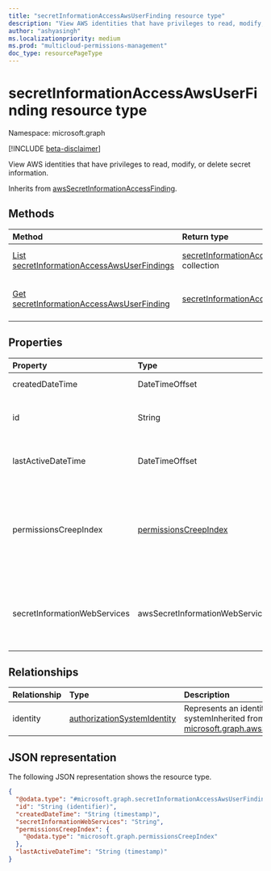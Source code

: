 ```yaml
---
title: "secretInformationAccessAwsUserFinding resource type"
description: "View AWS identities that have privileges to read, modify, or delete secret information."
author: "ashyasingh"
ms.localizationpriority: medium
ms.prod: "multicloud-permissions-management"
doc_type: resourcePageType
---
```


# secretInformationAccessAwsUserFinding resource type

Namespace: microsoft.graph

[!INCLUDE [beta-disclaimer](../../includes/beta-disclaimer.md)]

View AWS identities that have privileges to read, modify, or delete secret information.


Inherits from [awsSecretInformationAccessFinding](../resources/awssecretinformationaccessfinding.md).

## Methods
|Method|Return type|Description|
|:---|:---|:---|
|[List secretInformationAccessAwsUserFindings](../api/secretinformationaccessawsuserfinding-list.md)|[secretInformationAccessAwsUserFinding](../resources/secretinformationaccessawsuserfinding.md) collection|Get a list of the [secretInformationAccessAwsUserFinding](../resources/secretinformationaccessawsuserfinding.md) objects and their properties.|
|[Get secretInformationAccessAwsUserFinding](../api/secretinformationaccessawsuserfinding-get.md)|[secretInformationAccessAwsUserFinding](../resources/secretinformationaccessawsuserfinding.md)|Read the properties and relationships of a [secretInformationAccessAwsUserFinding](../resources/secretinformationaccessawsuserfinding.md) object.|

## Properties
|Property|Type|Description|
|:---|:---|:---|
|createdDateTime|DateTimeOffset|A date specifiying when the Finding was created Inherited from [finding](../resources/finding.md).|
|id|String|Unique identifier for the Finding. This id will be base64 encoded using the format:{findingType}{FindingId} to ensure uniqueness Inherited from [entity](../resources/entity.md).|
|lastActiveDateTime|DateTimeOffset|A date specifiying when the last time the identity in this Finding accessed a secret store Inherited from [awsSecretInformationAccessFinding](../resources/awssecretinformationaccessfinding.md).|
|permissionsCreepIndex|[permissionsCreepIndex](../resources/permissionscreepindex.md)|Assigns an index based on an identities excessive permissions that is classified into three buckets: 0-33: low, 34-66: medium, 67-100: high. This property and its values are a snapshot as of when the finding was created and may not reflect the current values for the identity Inherited from [awsSecretInformationAccessFinding](../resources/awssecretinformationaccessfinding.md).|
|secretInformationWebServices|awsSecretInformationWebServices|*WS secret stores which can be accessed by the user, role, resource or serverless function Inherited from [awsSecretInformationAccessFinding](../resources/awssecretinformationaccessfinding.md).The possible values are: `secretsManager`, `certificateAuthority`, `cloudHsm`, `certificateManager`, `unknownFutureValue`.|

## Relationships
|Relationship|Type|Description|
|:---|:---|:---|
|identity|[authorizationSystemIdentity](../resources/authorizationsystemidentity.md)|Represents an identity in an authorization systemInherited from [microsoft.graph.awsSecretInformationAccessFinding](../resources/awssecretinformationaccessfinding.md)|

## JSON representation
The following JSON representation shows the resource type.
<!-- {
  "blockType": "resource",
  "keyProperty": "id",
  "@odata.type": "microsoft.graph.secretInformationAccessAwsUserFinding",
  "baseType": "microsoft.graph.awsSecretInformationAccessFinding",
  "openType": false
}
-->
``` json
{
  "@odata.type": "#microsoft.graph.secretInformationAccessAwsUserFinding",
  "id": "String (identifier)",
  "createdDateTime": "String (timestamp)",
  "secretInformationWebServices": "String",
  "permissionsCreepIndex": {
    "@odata.type": "microsoft.graph.permissionsCreepIndex"
  },
  "lastActiveDateTime": "String (timestamp)"
}
```

